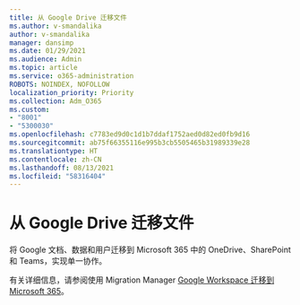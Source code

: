 ```yaml
---
title: 从 Google Drive 迁移文件
ms.author: v-smandalika
author: v-smandalika
manager: dansimp
ms.date: 01/29/2021
ms.audience: Admin
ms.topic: article
ms.service: o365-administration
ROBOTS: NOINDEX, NOFOLLOW
localization_priority: Priority
ms.collection: Adm_O365
ms.custom:
- "8001"
- "5300030"
ms.openlocfilehash: c7783ed9d0c1d1b7ddaf1752aed0d82ed0fb9d16
ms.sourcegitcommit: ab75f66355116e995b3cb5505465b31989339e28
ms.translationtype: HT
ms.contentlocale: zh-CN
ms.lasthandoff: 08/13/2021
ms.locfileid: "58316404"
---
```

# <a name="migrate-files-from-google-drive"></a>从 Google Drive 迁移文件

将 Google 文档、数据和用户迁移到 Microsoft 365 中的 OneDrive、SharePoint 和 Teams，实现单一协作。

有关详细信息，请参阅使用 Migration Manager [Google Workspace 迁移到 Microsoft 365](https://docs.microsoft.com/sharepointmigration/mm-google-overview)。
